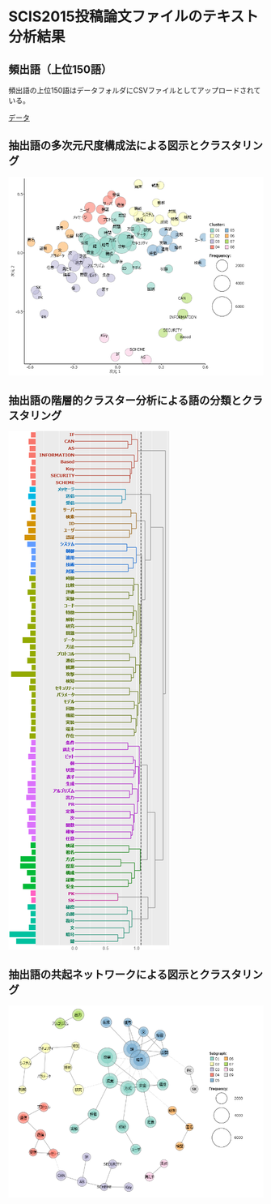 SCIS2015投稿論文ファイルのテキスト分析結果
====

## 頻出語（上位150語）
頻出語の上位150語はデータフォルダにCSVファイルとしてアップロードされている。

[データ](/data/scis2015_extracted150.csv)

## 抽出語の多次元尺度構成法による図示とクラスタリング
![MDS](/data/scis2015_MDS.png)

## 抽出語の階層的クラスター分析による語の分類とクラスタリング
![HCA](/data/scis2015_HCA.png)

## 抽出語の共起ネットワークによる図示とクラスタリング
![CON](/data/scis2015_CON.png)
